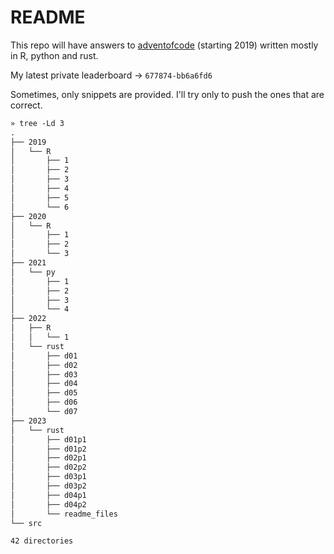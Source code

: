 # README

This repo will have answers to [adventofcode](https://adventofcode.com/)
(starting 2019) written mostly in R, python and rust.

My latest private leaderboard -> `677874-bb6a6fd6`

Sometimes, only snippets are provided. I'll try only to push the ones that are correct.

```txt
» tree -Ld 3                                                                                                                            dmas@Davids-MacBook-Air-91
.
├── 2019
│   └── R
│       ├── 1
│       ├── 2
│       ├── 3
│       ├── 4
│       ├── 5
│       └── 6
├── 2020
│   └── R
│       ├── 1
│       ├── 2
│       └── 3
├── 2021
│   └── py
│       ├── 1
│       ├── 2
│       ├── 3
│       └── 4
├── 2022
│   ├── R
│   │   └── 1
│   └── rust
│       ├── d01
│       ├── d02
│       ├── d03
│       ├── d04
│       ├── d05
│       ├── d06
│       └── d07
├── 2023
│   └── rust
│       ├── d01p1
│       ├── d01p2
│       ├── d02p1
│       ├── d02p2
│       ├── d03p1
│       ├── d03p2
│       ├── d04p1
│       ├── d04p2
│       └── readme_files
└── src

42 directories
```
